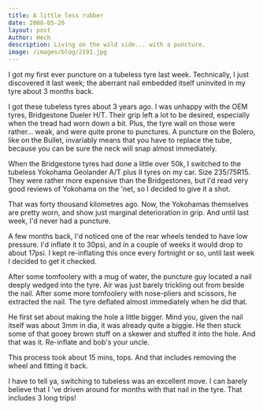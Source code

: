 ```yaml
---
title: A little less rubber
date: 2008-05-26
layout: post
Author: Hech
description: Living on the wild side... with a puncture.
image: /images/blog/2191.jpg
---
```


I got my first ever puncture on a tubeless tyre last week. Technically, I just discovered it last week; the aberrant nail embedded itself uninvited in my tyre about 3 months back.

I got these tubeless tyres about 3 years ago. I was unhappy with the OEM tyres, Bridgestone Dueler H/T. Their grip left a lot to be desired, especially when the tread had worn down a bit. Plus, the tyre wall on those were rather... weak, and were quite prone to punctures. A puncture on the Bolero, like on the Bullet, invariably means that you have to replace the tube, because you can be sure the neck will snap almost immediately.

When the Bridgestone tyres had done a little over 50k, I switched to the tubeless Yokohama Geolander A/T plus II tyres on my car. Size 235/75R15. They were rather more expensive than the Bridgestones, but I'd read very good reviews of Yokohama on the 'net, so I decided to give it a shot.

That was forty thousand kilometres ago. Now, the Yokohamas themselves are pretty worn, and show just marginal deterioration in grip. And until last week, I'd never had a puncture.

A few months back, I'd noticed one of the rear wheels tended to have low pressure. I'd inflate it to 30psi, and in a couple of weeks it would drop to about 17psi. I kept re-inflating this once every fortnight or so, until last week I decided to get it checked.

After some tomfoolery with a mug of water, the puncture guy located a nail deeply wedged into the tyre. Air was just barely trickling out from beside the nail. After some more tomfoolery with nose-pliers and scissors, he extracted the nail. The tyre deflated almost immediately when he did that. 

He first set about making the hole a little bigger. Mind you, given the nail itself was about 3mm in dia, it was already quite a biggie. He then stuck some of that gooey brown stuff on a skewer and stuffed it into the hole. And that was it. Re-inflate and bob's your uncle.

This process took about 15 mins, tops. And that includes removing the wheel and fitting it back.

I have to tell ya, switching to tubeless was an excellent move. I can barely believe that I 've driven around for months with that nail in the tyre. That includes 3 long trips!



